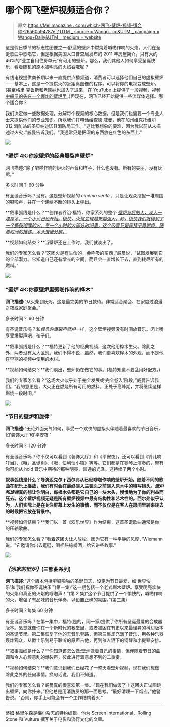 # 哪个网飞壁炉视频适合你？

> 原文:[https://Mel magazine . com/which-网飞-壁炉-视频-适合你-26a60a94787e？UTM _ source = Wanqu . co&UTM _ campaign = Wanqu+Daily&UTM _ medium = website](https://melmagazine.com/which-netflix-fireplace-video-is-right-for-you-26a60a94787e?utm_source=wanqu.co&utm_campaign=Wanqu+Daily&utm_medium=website)

这是假日季节的标志性图像之一:舒适的壁炉中燃烧着噼啪作响的火焰。人们在圣诞歌曲中歌唱它，但是根据美国人口普查局发布的 2011 年房屋简介，只有大约 46%的“业主自用住房单元”有可用的壁炉。那么，我们其他人如何享受圣诞快乐，看着随机的原木被明亮的火焰吞噬呢？

有线电视提供商长期以来一直提供点播频道，消费者可以选择他们自己的虚拟壁炉——基本上，这是一个提供火的近距离图像的程序，可以将你的电视变成壁炉。(甚至格里·克鲁斯和老辣妹也加入了进来，[在 YouTube 上提供了一段视频，视频中船员的头在一个爆炸的壁炉里](https://twitter.com/terrycrews/status/932654602641588224)。)但现在，网飞已经开始提供一些流媒体选择。哪个适合你？

我们决定做一些数据处理，分解每个视频的核心数据。但是我们也需要一个专业人士来提供他们的专业知识。所以我们打电话给查德·威曼，他在加州维克托维尔 312 消防站的圣贝纳迪诺县消防局工作。“这比我想象的要难，因为我以前从未描述过火灾，”威曼告诉我们。"我通常只是把湿的东西放在红色的东西上."

![](../Images/6ba200f79d37a37fb2900e99fd2de8b1.png)

### **“壁炉 4K:你家壁炉的经典爆裂声壁炉”**

网飞描述:“除了噼啪作响的炉火的声音和样子，什么也没有。所有的美丽，没有灰烬。”

多长时间？ 60 分钟

有圣诞音乐吗？没有。这是壁炉视频的 *cinéma vérité* ，只是让观众挖掘一堆周围的噼啪声，并在一个连续不断的镜头上弹出。

**叙事弧线是什么？**创作者乔治·福特，你家系列的整个 [*壁炉背后的人，淡入一堆原木，一个小火已经开始。很快，火焰变得越来越强大，砰，很快我们就得到了一个撕裂咆哮的火。在一个小时的大部分时间里，这个吸管只是保持平稳燃烧，随着时间的推移，木头慢慢分解。*](https://www.fireplaceforyourhome.com/)

**视频如何结束？**当壁炉还在工作时，我们就淡出了。

我们的专家怎么看？“这团火是有生命的，会呼吸的东西，”威曼说，“试图发展到它的全部潜力。它知道自己还有增长的空间，而且会一直增长下去，直到耗尽所有的燃料。”

![](../Images/b525d4980cb426fca4ad9198c2d09294.png)

### **“壁炉 4K:你家壁炉里劈啪作响的桦木”**

**网飞描述:**“从火柴到灰烬，这是最完美的节日款待。非常适合聚会、在家度过浪漫之夜或家庭聚会。”

多长时间？ 60 分钟

有圣诞音乐吗？和*经典的爆裂声壁炉*一样，这个壁炉视频没有时间放音乐。闭上嘴享受爆裂声吧，孩子们。

**叙事弧线是什么？**福特更新了他的经典视频，这次他用桦木生火。除此之外，两者没有太大区别。我们不得不说，虽然，我们更喜欢桦木的外观，而不是他在早期的视频中使用的木材。

**视频如何结束？**我们淡出，壁炉仍在做它的事。(福特知道不要乱用好配方。)

我们的专家怎么看？“这场大火似乎处于完全发展或‘完全卷入’阶段，”威曼告诉我们。“我的意思是，大火正在燃烧所有可用的燃料，正处于高峰期，并将继续这样燃烧一段时间。”

![](../Images/9d12fcb419da4d99bf447d4e5fc921f3.png)

### **“节日的壁炉和旋律”**

**网飞描述:**“无论外面天气如何，享受一个欢快的虚拟火伴随着最喜欢的节日音乐，如‘装饰大厅’和‘平安夜’"

多长时间？ 120 分钟

有圣诞音乐吗？你不仅可以看到《装饰大厅》和《平安夜》，还可以看到《铃儿响叮当》、《哦，圣诞树》、《哦，伯利恒小镇》等等。它们都是在钢琴上演奏的，带有你可能从 hold 音乐中期待的那种明亮、普通的光泽。这持续了两个小时。

**叙事弧线是什么？导演迈克尔·j·西尔弗从已经噼啪作响的壁炉开始。随着不同的歌曲在配乐上播放，我们有时会在最终淡入主镜头之前淡入原木中的特写镜头。*壁炉和旋律*真的想让你明白，每根木头都是它自己的一块木头，慢慢地为了你的利益而死去。这个壁炉视频无疑是所有壁炉视频中最有结构性和艺术性的。西尔弗似乎认为，人们实际上是在关注屏幕上发生的事情，而不仅仅是在客人在房间里转来转去的时候把它放在背景中。**

**视频如何结束？**我们以一首《欢乐世界》作为结束，这首圣诞歌曲通常是你的压轴歌曲。

我们的专家怎么看？“看着这团火让人放松，因为它有一种平静的风度，”Wiemann 说。"它邀请你出去逛逛，喝杯热棕榈酒，给它讲些故事."

![](../Images/21e9da5e0087640c221639621b1cbc48.png)

### ***【你家的壁炉】*(三部曲系列)**

**网飞描述:**“这个版本包括噼噼啪啪的圣诞日志，设定为节日最爱，如‘世界快乐’和‘我们祝你圣诞快乐’”(第一集)“这一期包括一个老式燃木壁炉。享受明亮欢快的火焰和真正的火焰的噼啪声！”(第 2 集)“这个节目提供了一个愉快的，噼啪作响的火，增强了有品味的音乐伴奏，以设置正确的氛围。”(第三集)

多长时间？每集 60 分钟

有圣诞音乐吗？在第一集中，福特(是的，同一家)提供了你所有圣诞最爱的合成器版本。感觉就像你在一个新时代的教堂里，或者被困在有史以来最怪异的科幻版本的圣诞节里。第二集恢复了他的无音乐套路，但第三集却充满了音乐，用各种乐器轰炸观众，从爵士乐到易于聆听的原声吉他，再到催人泪下的钢琴和小提琴安排。

**叙事弧线是什么？**你知道该怎么做:壁炉做着自己的事情，但伴随着节日的曲调和令人心烦意乱的爆裂声，彼此进行着意想不到的二重奏。

**视频如何结束？**我们意识到我们已经花了一整天看壁炉视频，现在我们想做除此之外的任何事情。换句话说，我们不知道。

我们的专家怎么看？威曼真的很喜欢第一集。“现在我们做饭了！这团火正试图跳出壁炉，向你扑来。”但他总是用消防员的那一面思考。“最好清理一下烟囱，”他警告说。"否则，你手上可能会有一个工作结构着火."

* * *

蒂姆·格里尔森是梅尔杂志的特约编辑。他为 Screen International、Rolling Stone 和 Vulture 撰写关于电影和流行文化的文章。